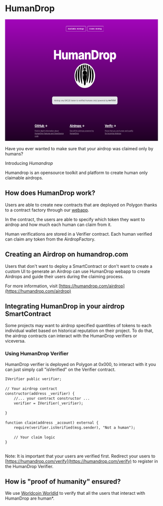 # HumanDrop

<img src="./docs/landing.png" width="auto" height="400" />


Have you ever wanted to make sure that your airdrop was claimed only by humans?

Introducing *Humandrop*

Humandrop is an opensource toolkit and platform to create human only claimable airdrops.

## How does HumanDrop work?

Users are able to create new contracts that are deployed on Polygon thanks to a contract factory through our [webapp](./webapp/README.md).

In the contract, the users are able to specify which token they want to airdrop and how much each human can claim from it. 

Human verifications are stored in a Verifier contract. Each human verified can claim any token from the AirdropFactory. 


## Creating an Airdrop on humandrop.com

Users that don't want to deploy a SmartContract or don't want to create a custom UI to generate an Airdrop can use HumanDrop webapp to create Airdrops and guide their users during the claiming process.

For more information, visit [https://humandrop.com/airdrop](https://humandrop.com/airdrop)

## Integrating HumanDrop in your airdrop SmartContract

Some projects may want to airdrop specified quantities of tokens to each individual wallet based on historical reputation on their project. To do that, the airdrop contracts can interact with the HumanDrop verifiers or viceversa.


### Using HumanDrop Verifier

HumanDrop verifier is deployed on Polygon at 0x000, to interact with it you can just simply call "isVerified" on the Verifier contract.


```
IVerifier public verifier;

// Your airdrop contract
constructor(address _verifier) {
    //... your contract constructor ...
    verifier = IVerifier(_verifier);

}

function claim(address _account) external {
    require(verifier.isVerified(msg.sender), "Not a human");

    // Your claim logic
}


```

Note: It is important that your users are verified first. Redirect your users to [https://humandrop.com/verify](https://humandrop.com/verify) to register in the HumanDrop Verifier. 

## How is "proof of humanity" ensured?

We use [Worldcoin WorldId](https://docs.worldcoin.org/api) to verify that all the users that interact with HumanDrop are human*. 

